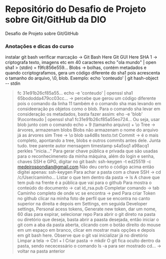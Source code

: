 # Repositório do Desafio de Projeto sobre Git/GitHub da DIO
Desafio de Projeto sobre Git/GitHub

### Anotações e dicas do curso
instalar git bash
verificar marcação -> Git Bash Here
                      Git GUI Here
SHA 1 -> criptografa texto, imagens etc em 40 caracteres
echo "ola mundo" | open sha1 > (stdin) = f9fc856e559...
Blobs -> bolhas, contém metadados e quando ccriptografamos, gera um código diferente do sha1 pois acrescenta o tamanho do arquivo, \0, blob. Exemplo:
  echo 'conteudo' | git hash-object -- stdin 
  > fc 31e91b26cf85a55...
  echo -e 'conteudo' | openssl sha1
  > 65bododda479cc03cc... -> percebe que gerou um código diferente pois o comando da linha 11 também é o comando sha mas levando em consideeração ps objetos como o blob. Para o comando sha levar em consideração os metadados, basta fazer assim:
eho -e 'blob' 9\oconteudo | openssl sha1
>fc31e91b26cf85a55eo724...
Ou seja, usar blob junto com o comando echo + 9 (tamanho arquivo) + \o
Tree -> árvores, armazenam blobs
Blobs não armazenam o nome do arquivo já as árvores sim
Tree -> <tamanho> 
        \o 
        blob 
        sa4d8s 
        texto.txt
Commit -> é o mais completo, apontando a tree, blobs e outros commits antes dele. Junta tudo.
          tree
          parente
          autor
          mensagem
          timestamp
          <tamanho>
          s4a5sq1
          a98acq1
          perkles
          "inicia..."
Para gerar chave pública e privada que são usadas para o reconhecimeneto da minha máquina, além do login e senha, chaves SSH e GPG, digitar no git bash:
ssh-keygen -t ed25519 -c medeirospondian@gmail.com
Não deu certo o código acima então digitei apenas:
ssh-keygen
Para achar a pasta com a chave SSH -> cd /c/User/caminho...
Listar o que tem dentro da pasta -> ls
A chave que tem pub na frente é a pública que vai para o github
Para mostra o conteúdo do documento -> cat id_rsa.pub
Completar comando -> tab
Caminho completo de onde vc se encontra -> pwd
Para criar Token no github clicar na minha foto de perfil que se encontra no canto superior na direita e depois em Settings, em seguida Developer settings, Personal acess tokens, Generate new token, dar um nome, 60 dias para expirar, selecionar repo
Para abrir o git direto na pasta ou diretório que deseja, basta abrir a paasta desejada, então iniciar o git com a aba da pasta aberta, clicando com o botão direito do mouse em um espaço em branco, clicar em mostrar mais opções e depois em git bash here. Observe que o git vai inicializar já no diretório
Limpar a tela -> Ctrl + l
Criar pasta -> mkdir
O git fica oculto dentro da pasta, sendo nececessário o comando ls -a para ser mostrado
cd... -> voltar na pasta anterior
